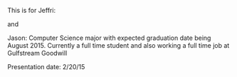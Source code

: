 This is for Jeffri:

and 

Jason: Computer Science major with expected graduation date being August 2015. Currently a full time student and also working a full time job at Gulfstream Goodwill

Presentation date: 2/20/15
